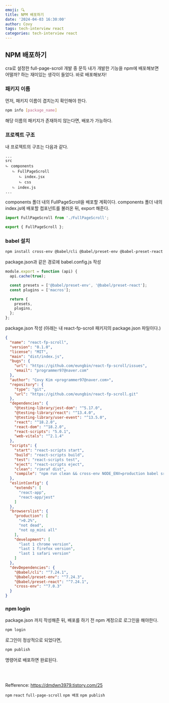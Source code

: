 ```yaml
---
emoji: 🔍
title: NPM 배포하기
date: '2024-04-03 16:30:00'
author: Covy
tags: tech-interview react
categories: tech-interview react
---
```


## NPM 배포하기
cra로 설정한 full-page-scroll 개발 중 문득  내가 개발한 기능을 npm에 배포해보면 어떨까? 하는 재미있는 생각이 들었다. 바로 배포해보자!

### 패키지 이름
먼저, 패키지 이름이 겹치는지 확인해야 한다.
```bash
npm info [package_name]
```
해당 이름의 패키지가 존재하지 않는다면, 배포가 가능하다.<br />

### 프로젝트 구조
내 프로젝트의 구조는 다음과 같다.
```
...
src
ㄴ components
   ㄴ FullPageScroll
      ㄴ index.jsx
      ㄴ css
   ㄴ index.js
...
```
components 폴더 내의 FullPageScroll을 배포할 계획이다.
components 폴더 내의 index.js에 배포할 컴포넌트를 불러온 뒤, export 해준다.
```javascript
import FullPageScroll from './FullPageScroll';

export { FullPageScroll };
```

### babel 설치
```bash
npm install cross-env @babel/cli @babel/preset-env @babel-preset-react --save-dev
```

package.json과 같은 경로에 babel.config.js 작성
```javascript
module.export = function (api) {
  api.cache(true);

  const presets = ['@babel/preset-env', '@babel/preset-react'];
  const plugins = ['macros'];

  return {
    presets,
    plugins,
  };
};
```

package.json 작성 (아래는 내 react-fp-scroll 패키지의 package.json 파일이다.)
```json
{
  "name": "react-fp-scroll",
  "version": "0.1.0",
  "license": "MIT",
  "main": "dist/index.js",
  "bugs": {
    "url": "https://github.com/eungbin/react-fp-scroll/issues",
    "email": "programmer97@naver.com"
  },
  "author": "Covy Kim <programmer97@naver.com>",
  "repository": {
    "type": "git",
    "url": "https://github.com/eungbin/react-fp-scroll.git"
  },
  "dependencies": {
    "@testing-library/jest-dom": "^5.17.0",
    "@testing-library/react": "^13.4.0",
    "@testing-library/user-event": "^13.5.0",
    "react": "^18.2.0",
    "react-dom": "^18.2.0",
    "react-scripts": "5.0.1",
    "web-vitals": "^2.1.4"
  },
  "scripts": {
    "start": "react-scripts start",
    "build": "react-scripts build",
    "test": "react-scripts test",
    "eject": "react-scripts eject",
    "clean": "rimraf dist",
    "compile": "npm run clean && cross-env NODE_ENV=production babel src/components --out-dir dist --copy-files"
  },
  "eslintConfig": {
    "extends": [
      "react-app",
      "react-app/jest"
    ]
  },
  "browserslist": {
    "production": [
      ">0.2%",
      "not dead",
      "not op_mini all"
    ],
    "development": [
      "last 1 chrome version",
      "last 1 firefox version",
      "last 1 safari version"
    ]
  },
  "devDependencies": {
    "@babel/cli": "^7.24.1",
    "@babel/preset-env": "^7.24.3",
    "@babel/preset-react": "^7.24.1",
    "cross-env": "^7.0.3"
  }
}
```

### npm login
package.json 까지 작성해준 뒤, 배포를 하기 전 npm 계정으로 로그인을 해야한다.
```bash
npm login
```
로그인이 정상적으로 되었다면,
```bash
npm publish
```
명령어로 배포하면 완료된다.

<br /><br />

Refference: https://dmdwn3979.tistory.com/25
<br />

`npm` `react` `full-page-scroll` `npm 배포` `npm publish`

<br /><br /><br />